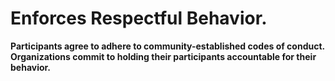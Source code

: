 Enforces Respectful Behavior.
=============================

**Participants agree to adhere to community-established codes of conduct.**
**Organizations commit to holding their participants accountable for their behavior.**
